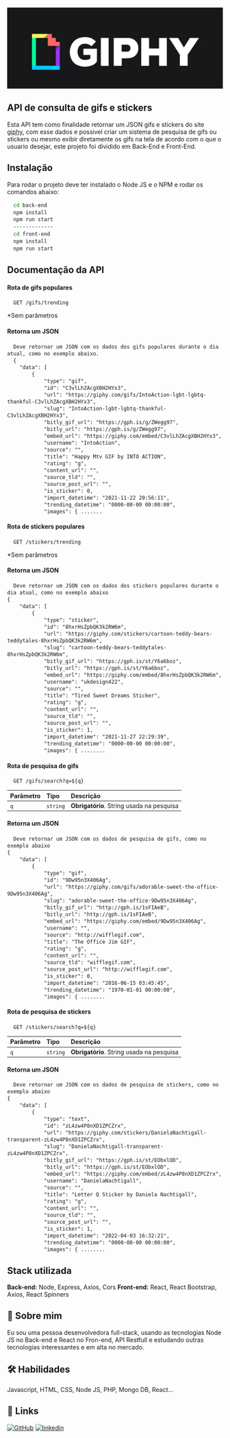 ![img](back-end/src/assets/giphy.png)
## API de consulta de gifs e stickers

Esta API tem como finalidade retornar um JSON gifs e stickers do site [giphy](https://developers.giphy.com/), com esse dados e possivel criar um sistema de pesquisa de gifs ou stickers ou mesmo exibir diretamente os gifs na tela de acordo com o que o usuario desejar, este projeto foi dividido em Back-End e Front-End.

## Instalação

Para rodar o projeto deve ter instalado o Node JS e o NPM e rodar os comandos abaixo:

```bash
  cd back-end
  npm install 
  npm run start
  -------------
  cd front-end
  npm install 
  npm run start
```

## Documentação da API

#### Rota de gifs populares

```
  GET /gifs/trending
```
*Sem parâmetros
#### Retorna um JSON

```
  Deve retornar um JSON com os dados dos gifs populares durante o dia atual, como no exemplo abaixo.
  {
    "data": [
        {
            "type": "gif",
            "id": "C3vlLhZAcgXBH2HYx3",
            "url": "https://giphy.com/gifs/IntoAction-lgbt-lgbtq-thankful-C3vlLhZAcgXBH2HYx3",
            "slug": "IntoAction-lgbt-lgbtq-thankful-C3vlLhZAcgXBH2HYx3",
            "bitly_gif_url": "https://gph.is/g/ZWegg97",
            "bitly_url": "https://gph.is/g/ZWegg97",
            "embed_url": "https://giphy.com/embed/C3vlLhZAcgXBH2HYx3",
            "username": "IntoAction",
            "source": "",
            "title": "Happy Mtv GIF by INTO ACTION",
            "rating": "g",
            "content_url": "",
            "source_tld": "",
            "source_post_url": "",
            "is_sticker": 0,
            "import_datetime": "2021-11-22 20:56:11",
            "trending_datetime": "0000-00-00 00:00:00",
            "images": { .......
````

#### Rota de stickers populares

```
  GET /stickers/trending
```
*Sem parâmetros

#### Retorna um JSON

```
  Deve retornar um JSON com os dados dos stickers populares durante o dia atual, como no exemplo abaixo
{
    "data": [
        {
            "type": "sticker",
            "id": "8hxrHsZpbQK3k2RW6m",
            "url": "https://giphy.com/stickers/cartoon-teddy-bears-teddytales-8hxrHsZpbQK3k2RW6m",
            "slug": "cartoon-teddy-bears-teddytales-8hxrHsZpbQK3k2RW6m",
            "bitly_gif_url": "https://gph.is/st/Y6a6boz",
            "bitly_url": "https://gph.is/st/Y6a6boz",
            "embed_url": "https://giphy.com/embed/8hxrHsZpbQK3k2RW6m",
            "username": "ukdesign422",
            "source": "",
            "title": "Tired Sweet Dreams Sticker",
            "rating": "g",
            "content_url": "",
            "source_tld": "",
            "source_post_url": "",
            "is_sticker": 1,
            "import_datetime": "2021-11-27 22:29:39",
            "trending_datetime": "0000-00-00 00:00:00",
            "images": { ........
````

#### Rota de pesquisa de gifs
```
  GET /gifs/search?q=${q}
```
| Parâmetro   | Tipo       | Descrição                                 |
| :---------- | :--------- | :---------------------------------------- |
| `q`         | `string`   | **Obrigatório**. String usada na pesquisa |

#### Retorna um JSON

```
  Deve retornar um JSON com os dados de pesquisa de gifs, como no exemplo abaixo
{
    "data": [
        {
            "type": "gif",
            "id": "9Dw95n3X406Ag",
            "url": "https://giphy.com/gifs/adorable-sweet-the-office-9Dw95n3X406Ag",
            "slug": "adorable-sweet-the-office-9Dw95n3X406Ag",
            "bitly_gif_url": "http://gph.is/1sFIAeB",
            "bitly_url": "http://gph.is/1sFIAeB",
            "embed_url": "https://giphy.com/embed/9Dw95n3X406Ag",
            "username": "",
            "source": "http://wifflegif.com",
            "title": "The Office Jim GIF",
            "rating": "g",
            "content_url": "",
            "source_tld": "wifflegif.com",
            "source_post_url": "http://wifflegif.com",
            "is_sticker": 0,
            "import_datetime": "2016-06-15 03:45:45",
            "trending_datetime": "1970-01-01 00:00:00",
            "images": { ........
````

#### Rota de pesquisa de stickers
```
  GET /stickers/search?q=${q}
```
| Parâmetro   | Tipo       | Descrição                                 |
| :---------- | :--------- | :---------------------------------------- |
| `q`         | `string`   | **Obrigatório**. String usada na pesquisa |

#### Retorna um JSON

```
  Deve retornar um JSON com os dados de pesquisa de stickers, como no exemplo abaixo
{
    "data": [
        {
            "type": "text",
            "id": "zL4zw4P8nXD1ZPCZrx",
            "url": "https://giphy.com/stickers/DanielaNachtigall-transparent-zL4zw4P8nXD1ZPCZrx",
            "slug": "DanielaNachtigall-transparent-zL4zw4P8nXD1ZPCZrx",
            "bitly_gif_url": "https://gph.is/st/EObxlOD",
            "bitly_url": "https://gph.is/st/EObxlOD",
            "embed_url": "https://giphy.com/embed/zL4zw4P8nXD1ZPCZrx",
            "username": "DanielaNachtigall",
            "source": "",
            "title": "Letter Q Sticker by Daniela Nachtigall",
            "rating": "g",
            "content_url": "",
            "source_tld": "",
            "source_post_url": "",
            "is_sticker": 1,
            "import_datetime": "2022-04-03 16:32:21",
            "trending_datetime": "0000-00-00 00:00:00",
            "images": { ........
````

## Stack utilizada

**Back-end:** Node, Express, Axios, Cors
**Front-end:** React, React Bootstrap, Axios, React Spinners

## 🚀 Sobre mim
Eu sou uma pessoa desenvolvedora full-stack, usando as tecnologias Node JS no Back-end e React no Fron-end, API Restfull e estudando outras tecnologias interessantes e em alta no mercado.

## 🛠 Habilidades
Javascript, HTML, CSS, Node JS, PHP, Mongo DB, React...

## 🔗 Links
[![GitHub](https://img.shields.io/badge/github-000?style=for-the-badge&logo=ko-fi&logoColor=white)](https://github.com/Diones25)
[![linkedin](https://img.shields.io/badge/linkedin-0A66C2?style=for-the-badge&logo=linkedin&logoColor=white)](https://www.linkedin.com/in/diones-pereira-alves-31bb3969/)
